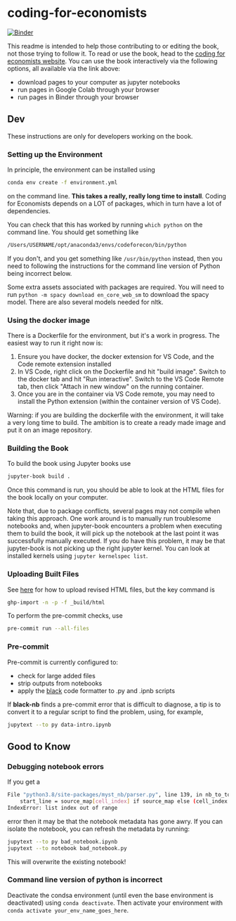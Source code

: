 # coding-for-economists

[![Binder](https://mybinder.org/badge_logo.svg)](https://mybinder.org/v2/gh/aeturrell/coding-for-economists/HEAD)

This readme is intended to help those contributing to or editing the book, not those trying to follow it. To read or use the book, head to the [coding for economists website](https://aeturrell.github.io/coding-for-economists/intro.html). You can use the book interactively via the following options, all available via the link above:

- download pages to your computer as jupyter notebooks
- run pages in Google Colab through your browser
- run pages in Binder through your browser

## Dev

These instructions are only for developers working on the book.

### Setting up the Environment

In principle, the environment can be installed using

```bash
conda env create -f environment.yml
```

on the command line. **This takes a really, really long time to install**. Coding for Economists depends on a LOT of packages, which in turn have a lot of dependencies.

You can check that this has worked by running `which python` on the command line. You should get something like

```bash
/Users/USERNAME/opt/anaconda3/envs/codeforecon/bin/python
```

If you don't, and you get something like `/usr/bin/python` instead, then you need to following the instructions for the command line version of Python being incorrect below.

Some extra assets associated with packages are required. You will need to run `python -m spacy download en_core_web_sm` to download the spacy model. There are also several models needed for nltk.

### Using the docker image

There is a Dockerfile for the environment, but it's a work in progress. The easiest way to run it right now is:

1. Ensure you have docker, the docker extension for VS Code, and the Code remote extension installed
2. In VS Code, right click on the Dockerfile and hit "build image". Switch to the docker tab and hit "Run interactive". Switch to the VS Code Remote tab, then click "Attach in new window" on the running container.
3. Once you are in the container via VS Code remote, you may need to install the Python extension (within the container version of VS Code).

Warning: if you are building the dockerfile with the environment, it will take a very long time to build. The ambition is to create a ready made image and put it on an image repository.

### Building the Book

To build the book using Jupyter books use

```bash
jupyter-book build .
```

Once this command is run, you should be able to look at the HTML files for the book locally on your computer.

Note that, due to package conflicts, several pages may not compile when taking this approach. One work around is to manually run troublesome notebooks and, when jupyter-book encounters a problem when executing them to build the book, it will pick up the notebook at the last point it was successfully manually executed. If you do have this problem, it may be that jupyter-book is not picking up the right jupyter kernel. You can look at installed kernels using `jupyter kernelspec list`.

### Uploading Built Files

See [here](https://jupyterbook.org/publish/gh-pages.html) for how to upload revised HTML files, but the key command is

```bash
ghp-import -n -p -f _build/html
```

To perform the pre-commit checks, use

```bash
pre-commit run --all-files
```

### Pre-commit

Pre-commit is currently configured to:

- check for large added files
- strip outputs from notebooks
- apply the [black](https://black.readthedocs.io/en/stable/) code formatter to .py and .ipnb scripts

If **black-nb** finds a pre-commit error that is difficult to diagnose, a tip is to convert it to a regular script to find the problem, using, for example,

```bash
jupytext --to py data-intro.ipynb
```

## Good to Know

### Debugging notebook errors

If you get a

```bash
File "python3.8/site-packages/myst_nb/parser.py", line 139, in nb_to_tokens
    start_line = source_map[cell_index] if source_map else (cell_index + 1) * 10000
IndexError: list index out of range
```

error then it may be that the notebook metadata has gone awry. If you can isolate the notebook, you can refresh the metadata by running:

```bash
jupytext --to py bad_notebook.ipynb
jupytext --to notebook bad_notebook.py
```

This will overwrite the existing notebook!

### Command line version of python is incorrect

Deactivate the condsa environment (until even the base environment is deactivated) using `conda deactivate`. Then activate your environment with `conda activate your_env_name_goes_here`.
